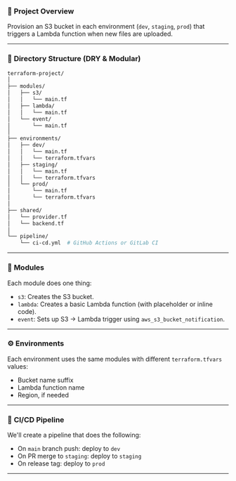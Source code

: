 ### 🔧 **Project Overview**

Provision an S3 bucket in each environment (`dev`, `staging`, `prod`) that triggers a Lambda function when new files are uploaded.

---

### 📁 **Directory Structure (DRY & Modular)**

```bash
terraform-project/
│
├── modules/
│   ├── s3/
│   │   └── main.tf
│   ├── lambda/
│   │   └── main.tf
│   └── event/
│       └── main.tf
│
├── environments/
│   ├── dev/
│   │   └── main.tf
│   │   └── terraform.tfvars
│   ├── staging/
│   │   └── main.tf
│   │   └── terraform.tfvars
│   └── prod/
│       └── main.tf
│       └── terraform.tfvars
│
├── shared/
│   └── provider.tf
│   └── backend.tf
│
└── pipeline/
    └── ci-cd.yml  # GitHub Actions or GitLab CI
```

---

### 🧱 **Modules**

Each module does one thing:

* `s3`: Creates the S3 bucket.
* `lambda`: Creates a basic Lambda function (with placeholder or inline code).
* `event`: Sets up S3 → Lambda trigger using `aws_s3_bucket_notification`.

---

### ⚙️ **Environments**

Each environment uses the same modules with different `terraform.tfvars` values:

* Bucket name suffix
* Lambda function name
* Region, if needed

---

### 🔄 **CI/CD Pipeline**

We'll create a pipeline that does the following:

* On `main` branch push: deploy to `dev`
* On PR merge to `staging`: deploy to `staging`
* On release tag: deploy to `prod`

---
